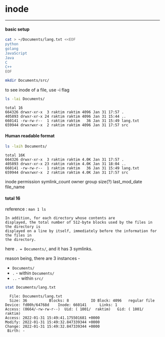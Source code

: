 # inode
---
#### basic setup
```bash
cat > ~/Documents/lang.txt <<EOF
python
golang
JavaScript
Java
C
C++
EOF
```
```bash
mkdir Documents/src/
```
to see inode of a file, use -i flag
```bash
ls -lai Documents/
```
```
total 16
664326 drwxr-xr-x  3 raktim raktim 4096 Jan 31 17:57 .
405893 drwxr-xr-x 24 raktim raktim 4096 Jan 31 15:44 ..
660141 -rw-rw-r--  1 raktim raktim   36 Jan 31 15:49 lang.txt
659944 drwxrwxr-x  2 raktim raktim 4096 Jan 31 17:57 src
```
#### Human readable format
```bash
ls -laih Documents/
```
```
total 16K
664326 drwxr-xr-x  3 raktim raktim 4.0K Jan 31 17:57 .
405893 drwxr-xr-x 23 raktim raktim 4.0K Jan 31 18:04 ..
660141 -rw-rw-r--  1 raktim raktim   36 Jan 31 15:49 lang.txt
659944 drwxrwxr-x  2 raktim raktim 4.0K Jan 31 17:57 src
```
inode permission symlink_count owner group size(?) last_mod_date file_name

#### total 16
reference : `man 1 ls`
```
In addition, for each directory whose contents are
displayed, the total number of 512-byte blocks used by the files in the directory is
displayed on a line by itself, immediately before the information for the files in
the directory.
```
here `. = Documents/`, and it has 3 symlinks.

reason being, there are 3 instances - 
- `Documents/`
- `.`  - within `Documents/`
- `..` - within `src/`

```bash
stat Documents/lang.txt
```
```
  File: Documents/lang.txt
  Size: 36        	Blocks: 8          IO Block: 4096   regular file
Device: fd00h/64768d	Inode: 660141      Links: 1
Access: (0664/-rw-rw-r--)  Uid: ( 1001/  raktim)   Gid: ( 1001/  raktim)
Access: 2022-01-31 15:49:41.175501681 +0000
Modify: 2022-01-31 15:49:32.847339344 +0000
Change: 2022-01-31 15:49:32.847339344 +0000
 Birth: -
```
